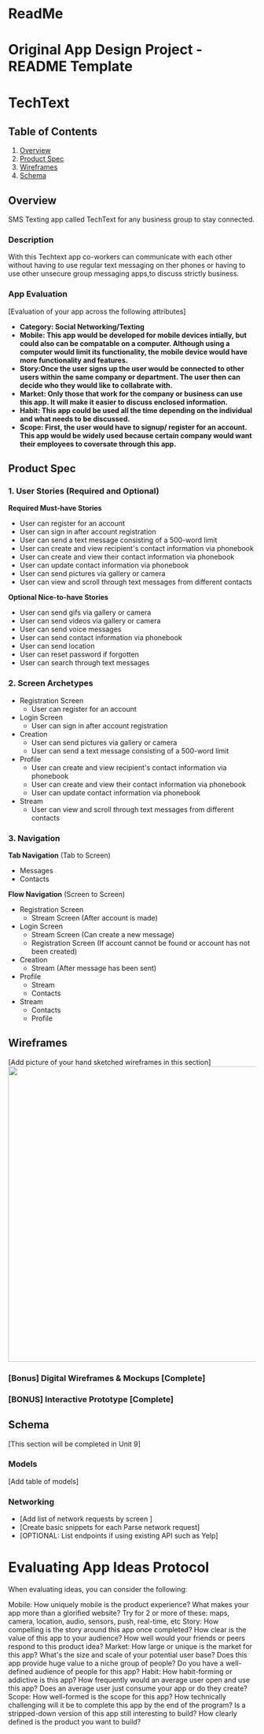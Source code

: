 # ReadMe

Original App Design Project - README Template
===

# TechText

## Table of Contents
1. [Overview](#Overview)
1. [Product Spec](#Product-Spec)
1. [Wireframes](#Wireframes)
2. [Schema](#Schema)

## Overview
SMS Texting app called TechText for any business group to stay connected. 
### Description
With this Techtext app co-workers can communicate with each other without having to use regular text messaging on ther phones or having to use other unsecure group messaging apps,to discuss strictly business.

### App Evaluation
[Evaluation of your app across the following attributes]
- **Category: Social Networking/Texting**
- **Mobile: This app would be developed for mobile devices intially, but could also can be compatable on a computer. Although using a computer would limit its functionality, the mobile device would have more functionality and features.**
- **Story:Once the user signs up the user would be connected to other users within the same company or department. The user then can decide who they would like to collabrate with.**
- **Market: Only those that work for the company or business can use this app. It will make it easier to discuss enclosed information.**
- **Habit: This app could be used all the time depending on the individual and what needs to be discussed.**
- **Scope: First, the user would have to signup/ register for an account. This app would be widely used because certain company would want their employees to coversate through this app.**

## Product Spec

### 1. User Stories (Required and Optional)

**Required Must-have Stories**

* User can register for an account
* User can sign in after account registration
* User can send a text message consisting of a 500-word limit 
* User can create and view recipient's contact information via phonebook
* User can create and view their contact information via phonebook
* User can update contact information via phonebook
* User can send pictures via gallery or camera
* User can view and scroll through text messages from different contacts

**Optional Nice-to-have Stories**

* User can send gifs via gallery or camera
* User can send videos via gallery or camera
* User can send voice messages
* User can send contact information via phonebook
* User can send location
* User can reset password if forgotten
* User can search through text messages

### 2. Screen Archetypes

* Registration Screen
   * User can register for an account
* Login Screen
   * User can sign in after account registration
* Creation
    * User can send pictures via gallery or camera
    * User can send a text message consisting of a 500-word limit
* Profile
    * User can create and view recipient's contact information via phonebook
    * User can create and view their contact information via phonebook
    * User can update contact information via phonebook
* Stream
    * User can view and scroll through text messages from different contacts



### 3. Navigation

**Tab Navigation** (Tab to Screen)

* Messages
* Contacts

**Flow Navigation** (Screen to Screen)

* Registration Screen
   * Stream Screen (After account is made)
* Login Screen
   * Stream Screen (Can create a new message)
   * Registration Screen (If account cannot be found or account has not been created)
* Creation
    * Stream (After message has been sent)
* Profile
    * Stream
    * Contacts
* Stream
    * Contacts
    * Profile

## Wireframes
[Add picture of your hand sketched wireframes in this section]
<img src="https://www.figma.com/file/fYHy9zl4mCpsA4MVeDMUiT/Untitled?node-id=0%3A1" width=600>

### [Bonus] Digital Wireframes & Mockups [Complete]

### [BONUS] Interactive Prototype [Complete]

## Schema 
[This section will be completed in Unit 9]
### Models
[Add table of models]
### Networking
- [Add list of network requests by screen ]
- [Create basic snippets for each Parse network request]
- [OPTIONAL: List endpoints if using existing API such as Yelp]

# Evaluating App Ideas Protocol
When evaluating ideas, you can consider the following:

Mobile: How uniquely mobile is the product experience?
What makes your app more than a glorified website?
Try for 2 or more of these: maps, camera, location, audio, sensors, push, real-time, etc
Story: How compelling is the story around this app once completed?
How clear is the value of this app to your audience?
How well would your friends or peers respond to this product idea?
Market: How large or unique is the market for this app?
What's the size and scale of your potential user base?
Does this app provide huge value to a niche group of people?
Do you have a well-defined audience of people for this app?
Habit: How habit-forming or addictive is this app?
How frequently would an average user open and use this app?
Does an average user just consume your app or do they create?
Scope: How well-formed is the scope for this app?
How technically challenging will it be to complete this app by the end of the program?
Is a stripped-down version of this app still interesting to build?
How clearly defined is the product you want to build?
